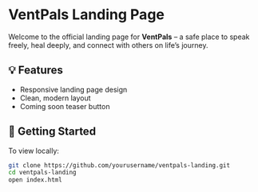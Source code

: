# VentPals Landing Page

Welcome to the official landing page for **VentPals** – a safe place to speak freely, heal deeply, and connect with others on life’s journey.

## 💡 Features

- Responsive landing page design
- Clean, modern layout
- Coming soon teaser button

## 🚀 Getting Started

To view locally:

```bash
git clone https://github.com/yourusername/ventpals-landing.git
cd ventpals-landing
open index.html
